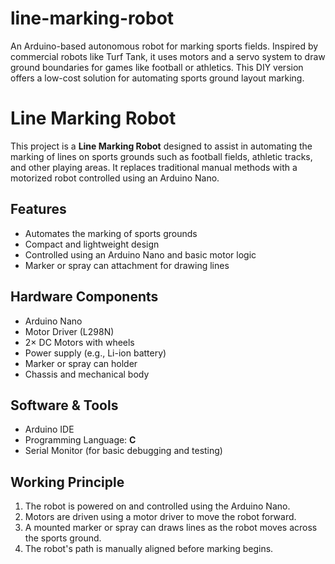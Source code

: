 # line-marking-robot
An Arduino-based autonomous robot for marking sports fields. Inspired by commercial robots like Turf Tank, it uses motors and a servo system to draw ground boundaries for games like football or athletics. This DIY version offers a low-cost solution for automating sports ground layout marking.
# Line Marking Robot 

This project is a **Line Marking Robot** designed to assist in automating the marking of lines on sports grounds such as football fields, athletic tracks, and other playing areas. It replaces traditional manual methods with a motorized robot controlled using an Arduino Nano.

## Features

- Automates the marking of sports grounds
- Compact and lightweight design
- Controlled using an Arduino Nano and basic motor logic
- Marker or spray can attachment for drawing lines

## Hardware Components

- Arduino Nano
- Motor Driver (L298N)
- 2× DC Motors with wheels
- Power supply (e.g., Li-ion battery)
- Marker or spray can holder
- Chassis and mechanical body

## Software & Tools

- Arduino IDE
- Programming Language: **C**
- Serial Monitor (for basic debugging and testing)

##  Working Principle

1. The robot is powered on and controlled using the Arduino Nano.
2. Motors are driven using a motor driver to move the robot forward.
3. A mounted marker or spray can draws lines as the robot moves across the sports ground.
4. The robot's path is manually aligned before marking begins.



